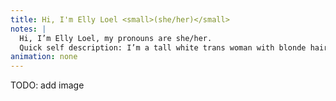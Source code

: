 ```yaml
---
title: Hi, I'm Elly Loel <small>(she/her)</small>
notes: |
  Hi, I’m Elly Loel, my pronouns are she/her.
  Quick self description: I’m a tall white trans woman with blonde hair.
animation: none
---
```


TODO: add image
